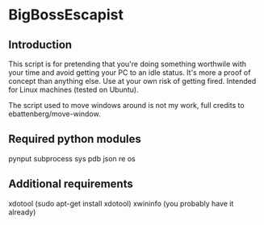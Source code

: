 <h1>BigBossEscapist</h1>
<h2>Introduction</h2>
This script is for pretending that you're doing something worthwile with your time and avoid getting your PC to an idle status. It's more a proof of concept than anything else. Use at your own risk of getting fired. Intended for Linux machines (tested on Ubuntu).

The script used to move windows around is not my work, full credits to ebattenberg/move-window.

<h2>Required python modules</h2>
pynput
subprocess
sys
pdb
json
re
os

<h2>Additional requirements</h2>
xdotool (sudo apt-get install xdotool)
xwininfo (you probably have it already)
